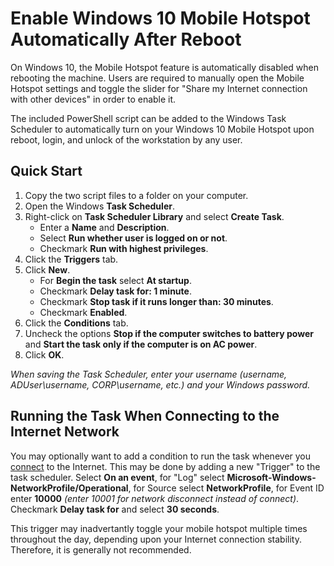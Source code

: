 Enable Windows 10 Mobile Hotspot Automatically After Reboot
===========================================================

On Windows 10, the Mobile Hotspot feature is automatically disabled when rebooting the machine. Users are required to manually open the Mobile Hotspot settings and toggle the slider for "Share my Internet connection with other devices" in order to enable it.

The included PowerShell script can be added to the Windows Task Scheduler to automatically turn on your Windows 10 Mobile Hotspot upon reboot, login, and unlock of the workstation by any user.

## Quick Start

1. Copy the two script files to a folder on your computer.
2. Open the Windows **Task Scheduler**.
3. Right-click on **Task Scheduler Library** and select **Create Task**.
    - Enter a **Name** and **Description**.
    - Select **Run whether user is logged on or not**.
    - Checkmark **Run with highest privileges**.
4. Click the **Triggers** tab.
5. Click **New**.
    - For **Begin the task** select **At startup**.
    - Checkmark **Delay task for: 1 minute**.
    - Checkmark **Stop task if it runs longer than: 30 minutes**.
    - Checkmark **Enabled**.
6. Click the **Conditions** tab.
7. Uncheck the options **Stop if the computer switches to battery power** and **Start the task only if the computer is on AC power**.
8. Click **OK**.

*When saving the Task Scheduler, enter your username (username, ADUser\username, CORP\username, etc.) and your Windows password.*

## Running the Task When Connecting to the Internet Network

You may optionally want to add a condition to run the task whenever you [connect](https://www.groovypost.com/howto/automatically-run-script-on-internet-connect-network-connection-drop/) to the Internet. This may be done by adding a new "Trigger" to the task scheduler. Select **On an event**, for "Log" select **Microsoft-Windows-NetworkProfile/Operational**, for Source select **NetworkProfile**, for Event ID enter **10000** *(enter 10001 for network disconnect instead of connect)*. Checkmark **Delay task for** and select **30 seconds**.

This trigger may inadvertantly toggle your mobile hotspot multiple times throughout the day, depending upon your Internet connection stability. Therefore, it is generally not recommended.